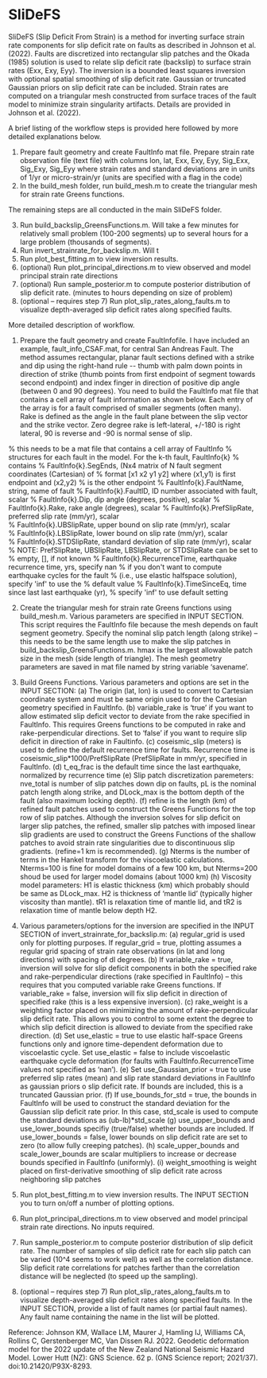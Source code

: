 # SliDeFS
SliDeFS (Slip Deficit From Strain) is a method for inverting surface strain rate components for slip deficit rate on faults as described in Johnson et al. (2022). Faults are discretized into rectangular slip patches and the Okada (1985) solution is used to relate slip deficit rate (backslip) to surface strain rates (Exx, Exy, Eyy). The inversion is a bounded least squares inversion with optional spatial smoothing of slip deficit rate. Gaussian or truncated Gaussian priors on slip deficit rate can be included. Strain rates are computed on a triangular mesh constructed from surface traces of the fault model to minimize strain singularity artifacts. Details are provided in Johnson et al. (2022).   

A brief listing of the workflow steps is provided here followed by more detailed explanations below. 

1. Prepare fault geometry and create FaultInfo mat file. Prepare strain rate observation file (text file) with columns
lon, lat, Exx, Exy, Eyy, Sig_Exx, Sig_Exy, Sig_Eyy
where strain rates and standard deviations are in units of 1/yr or   micro-strain/yr (units are specified with a flag in the code)
2. In the build_mesh folder, run build_mesh.m to create the triangular mesh for strain rate Greens functions. 

The remaining steps are all conducted in the main SliDeFS folder. 

3. Run build_backslip_GreensFunctions.m.  Will take a few minutes for relatively small problem (100-200 segments) up to several hours for a large problem (thousands of segments).
4. Run invert_strainrate_for_backslip.m. Will t
5. Run plot_best_fitting.m to view inversion results. 
6. (optional) Run plot_principal_directions.m to view observed and model principal strain rate directions
7. (optional) Run sample_posterior.m to compute posterior distribution of slip deficit rate.  (minutes to hours depending on size of problem)
8. (optional – requires step 7) Run plot_slip_rates_along_faults.m to visualize depth-averaged slip deficit rates along specified faults. 






More detailed description of workflow. 

1. Prepare the fault geometry and create FaultInfofile. I have included an example, fault_info_CSAF.mat, for central San Andreas Fault. The method assumes rectangular, planar fault sections defined with a strike and dip using the right-hand rule -- thumb with palm down points in direction of strike (thumb points from first endpoint of segment towards second endpoint)  and index finger in direction of positive dip angle (between 0 and 90 degrees). You need to build the FaultInfo mat file that contains a cell array of fault information as shown below. Each entry of the array is for a fault comprised of smaller segments (often many). Rake is defined as the angle in the fault plane between the slip vector and the strike vector. Zero degree rake is left-lateral, +/-180 is right lateral, 90 is reverse and -90 is normal sense of slip.      

% this needs to be a mat file that contains a cell array of FaultInfo
% structures for each fault in the model. For the k-th fault, FaultInfo{k}
% contains
%     FaultInfo{k}.SegEnds,  (Nx4 matrix of N fault segment coordinates (Cartesian) of
%       format [x1 x2 y1 y2] where (x1,y1) is first endpoint and (x2,y2)
%       is the other endpoint
%     FaultInfo{k}.FaultName, string, name of fault
%     FaultInfo{k}.FaultID, ID number associated with fault, scalar
%     FaultInfo{k}.Dip, dip angle (degrees, positive), scalar
%     FaultInfo{k}.Rake, rake angle (degrees), scalar
%     FaultInfo{k}.PrefSlipRate, preferred slip rate (mm/yr), scalar  
%     FaultInfo{k}.UBSlipRate, upper bound on slip rate (mm/yr), scalar   
%     FaultInfo{k}.LBSlipRate, lower bound on slip rate (mm/yr), scalar    
%     FaultInfo{k}.STDSlipRate, standard deviation of slip rate (mm/yr), scalar   
%     NOTE: PrefSlipRate, UBSlipRate, LBSlipRate, or STDSlipRate can be set to
%          empty, [], if not known
%     FaultInfo{k}.RecurrenceTime, earthquake recurrence time, yrs, specify nan
%          if you don't want to compute earthquake cycles for the fault 
%          (i.e., use elastic halfspace solution), specify 'inf' to use the
%          default value 
%     FaultInfo{k}.TimeSinceEq, time since last last earthquake (yr),
%          specify 'inf' to use default setting 


2. Create the triangular mesh for strain rate Greens functions using build_mesh.m. Various parameters are specified in INPUT SECTION. This script requires the FaultInfo file because the mesh depends on fault segment geometry. Specify the nominal slip patch length (along strike) – this needs to be the same length use to make the slip patches in build_backslip_GreensFunctions.m. hmax is the largest allowable patch size in the mesh (side length of triangle). The mesh geometry parameters are saved in mat file named by string variable ‘savename’.

3. Build Greens Functions. Various parameters and options are set in the INPUT SECTION: 
(a) The origin (lat, lon) is used to convert to Cartesian coordinate system and must be same origin used to for the Cartesian geometry specified in FaultInfo. 
(b) variable_rake is ‘true’ if you want to allow estimated slip deficit vector to deviate from the rake specified in FaultInfo. This requires Greens functions to be computed in rake and rake-perpendicular directions. Set to ‘false’ if you want to require slip deficit in direction of rake in Faultinfo. 
(c) coseismic_slip (meters) is used to define the default recurrence time for faults. Recurrence time is coseismic_slip*1000/PrefSlipRate (PrefSlipRate in mm/yr, specified in FaultInfo.
(d) t_eq_frac is the default time since the last earthquake, normalized by recurrence time
(e) Slip patch discretization paremeters: nve_total is number of slip patches down dip on faults, pL is the nominal patch length along strike, and DLock_max is the bottom depth of the fault (also maximum locking depth).
(f) refine is the length (km) of refined fault patches used to construct the Greens Functions for the top row of slip patches. Although the inversion solves for slip deficit on larger slip patches, the refined, smaller slip patches with imposed linear slip gradients are used to construct the Greens Functions of the shallow patches to avoid strain rate singularities due to discontinuous slip gradients. (refine=1 km is recommended).
(g) Nterms is the number of terms in the Hankel transform for the viscoelastic calculations. Nterms=100 is fine for model domains of a few 100 km, but Nterms=200 shoud be used for larger model domains (about 1000 km)
(h) Viscosity model parameters: H1 is elastic thickness (km) which probably should be same as DLock_max. H2 is thickness of ‘mantle lid’ (typically higher viscosity than mantle). tR1 is relaxation time of mantle lid, and tR2 is relaxation time of mantle below depth H2.    
 
4. Various parameters/options for the inversion are specified in the INPUT SECTION of invert_strainrate_for_backslip.m:
(a) regular_grid is used only for plotting purposes. If regular_grid = true, plotting assumes a regular grid spacing of strain rate observations (in lat and long directions) with spacing of dl degrees. 
(b) If variable_rake = true, inversion will solve for slip deficit components in both the specified rake and rake-perpendicular directions (rake specified in FaultInfo) – this requires that you computed variable rake Greens functions. If variable_rake = false, inversion will fix slip deficit in direction of specified rake (this is a less expensive inversion). 
(c) rake_weight is a weighting factor placed on minimizing the amount of rake-perpendicular slip deficit rate. This allows you to control to some extent the degree to which slip deficit direction is allowed to deviate from the specified rake direction. 
(d) Set use_elastic = true to use elastic half-space Greens functions only and ignore time-dependent deformation due to viscoelastic cycle.  Set use_elastic = false to include viscoelastic earthquake cycle deformation (for faults with FaultInfo.RecurrenceTime values not specified as ‘nan’). 
(e) Set use_Gaussian_prior = true to use preferred slip rates (mean) and slip rate standard deviations in FaultInfo as gaussian priors o slip deficit rate. If bounds are included, this is a truncated Gaussian prior.
(f) If use_bounds_for_std = true, the bounds in FaultInfo will be used to construct the standard deviation for the Gaussian slip deficit rate prior. In this case, std_scale is used to compute the standard deviations as (ub-lb)*std_scale
(g) use_upper_bounds and use_lower_bounds specifiy (true/false) whether bounds are included. If use_lower_bounds = false, lower bounds on slip deficit rate are set to zero (to allow fully creeping patches). 
(h) scale_upper_bounds and scale_lower_bounds are scalar multipliers to increase or decrease bounds specified in FaultInfo (uniformly).
(i) weight_smoothing is weight placed on first-derivative smoothing of slip deficit rate across neighboring slip patches


5. Run plot_best_fitting.m to view inversion results. The INPUT SECTION you to turn on/off a number of plotting options. 

6. Run plot_principal_directions.m to view observed and model principal strain rate directions. No inputs required. 

7. Run sample_posterior.m to compute posterior distribution of slip deficit rate.  The number of samples of slip deficit rate for each slip patch can be varied (10^4 seems to work well) as well as the correlation distance. Slip deficit rate correlations for patches farther than the correlation distance will be neglected (to speed up the sampling). 

8. (optional – requires step 7) Run plot_slip_rates_along_faults.m to visualize depth-averaged slip deficit rates along specified faults. In the INPUT SECTION, provide a list of fault names (or partial fault names). Any fault name containing the name in the list will be plotted.



Reference:
Johnson KM, Wallace LM, Maurer J, Hamling IJ, Williams CA, Rollins C, Gerstenberger MC, Van Dissen RJ. 2022. Geodetic deformation model for the 2022 update of the New Zealand National Seismic Hazard Model. Lower Hutt (NZ): GNS Science. 62 p. (GNS Science report; 2021/37). doi:10.21420/P93X-8293.
